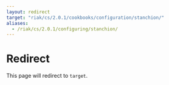 ```yaml
---
layout: redirect
target: "riak/cs/2.0.1/cookbooks/configuration/stanchion/"
aliases:
  - /riak/cs/2.0.1/configuring/stanchion/
---
```


# Redirect

This page will redirect to `target`.
